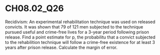 # CH08.02_Q26 #

Recidivism: An experimental rehabilitation technique was used on released convicts. It was shown that 79 of 121 men subjected to the technique pursued useful and crime-free lives for a 3-year period following prison release. Find a point estimate for p, the probabilitu that a convict subjected to the rehabilition technique will follow a crime-free existence for at least 3 years after prison release. Calculate the margin of error.


